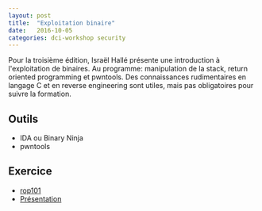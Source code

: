 ```yaml
---
layout: post
title:  "Exploitation binaire"
date:   2016-10-05
categories: dci-workshop security
---
```


Pour la troisième édition, Israël Hallé présente une introduction à l'exploitation de binaires. Au programme: manipulation de la stack, return oriented programming et pwntools. Des connaissances rudimentaires en langage C et en reverse engineering sont utiles, mais pas obligatoires pour suivre la formation.

## Outils
- IDA ou Binary Ninja
- pwntools

## Exercice

- [rop101](/dci-workshop/files/rop101)
- [Présentation](http://slides.com/israelhalle/exploitation_101-3#/)
